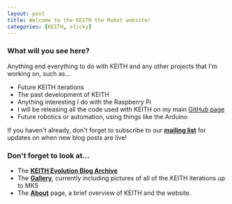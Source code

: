 ```yaml
---
layout: post
title: Welcome to the KEITH the Robot website!
categories: [KEITH, sticky]
---
```


### What will you see here?

Anything end everything to do with KEITH and any other projects that I'm working on, such as...

* Future KEITH iterations
* The past development of KEITH
* Anything interesting I do with the Raspberry Pi
* I will be releasing all the code used with KEITH on my main <a href="http://github.com/davedude0/">GitHub page</a>
* Future robotics or automation, using things like the Arduino

If you haven't already, don't forget to subscribe to our <b><a href="http://eepurl.com/bwu2Cj">mailing list</a></b> for updates on when new blog posts are live!

### Don't forget to look at...

* The <b><a href="/KEITH-Evo.html">KEITH Evolution Blog Archive</a></b>
* The <b><a href="/gallery.html">Gallery</a></b>, currently including pictures of all of the KEITH iterations up to MK5
* The <b><a href="/about.html">About</a></b> page, a brief overview of KEITH and the website.
